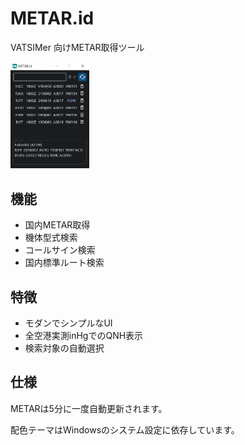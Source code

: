 # METAR.id
VATSIMer 向けMETAR取得ツール

<img src="https://github.com/sansuke1005/METAR.id/blob/main/example.png" width="25%"/>

## 機能
- 国内METAR取得
- 機体型式検索
- コールサイン検索
- 国内標準ルート検索
## 特徴
- モダンでシンプルなUI
- 全空港実測inHgでのQNH表示
- 検索対象の自動選択
## 仕様
METARは5分に一度自動更新されます。

配色テーマはWindowsのシステム設定に依存しています。
